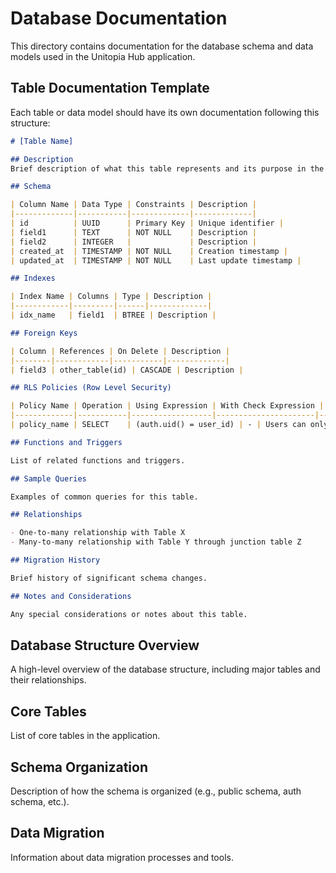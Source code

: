 # Database Documentation

This directory contains documentation for the database schema and data models used in the Unitopia Hub application.

## Table Documentation Template

Each table or data model should have its own documentation following this structure:

```markdown
# [Table Name]

## Description
Brief description of what this table represents and its purpose in the application.

## Schema

| Column Name | Data Type | Constraints | Description |
|-------------|-----------|-------------|-------------|
| id          | UUID      | Primary Key | Unique identifier |
| field1      | TEXT      | NOT NULL    | Description |
| field2      | INTEGER   |             | Description |
| created_at  | TIMESTAMP | NOT NULL    | Creation timestamp |
| updated_at  | TIMESTAMP | NOT NULL    | Last update timestamp |

## Indexes

| Index Name | Columns | Type | Description |
|------------|---------|------|-------------|
| idx_name   | field1  | BTREE | Description |

## Foreign Keys

| Column | References | On Delete | Description |
|--------|------------|-----------|-------------|
| field3 | other_table(id) | CASCADE | Description |

## RLS Policies (Row Level Security)

| Policy Name | Operation | Using Expression | With Check Expression | Description |
|-------------|-----------|------------------|----------------------|-------------|
| policy_name | SELECT    | (auth.uid() = user_id) | - | Users can only see their own data |

## Functions and Triggers

List of related functions and triggers.

## Sample Queries

Examples of common queries for this table.

## Relationships

- One-to-many relationship with Table X
- Many-to-many relationship with Table Y through junction table Z

## Migration History

Brief history of significant schema changes.

## Notes and Considerations

Any special considerations or notes about this table.
```

## Database Structure Overview

A high-level overview of the database structure, including major tables and their relationships.

## Core Tables

List of core tables in the application.

## Schema Organization

Description of how the schema is organized (e.g., public schema, auth schema, etc.).

## Data Migration

Information about data migration processes and tools. 
